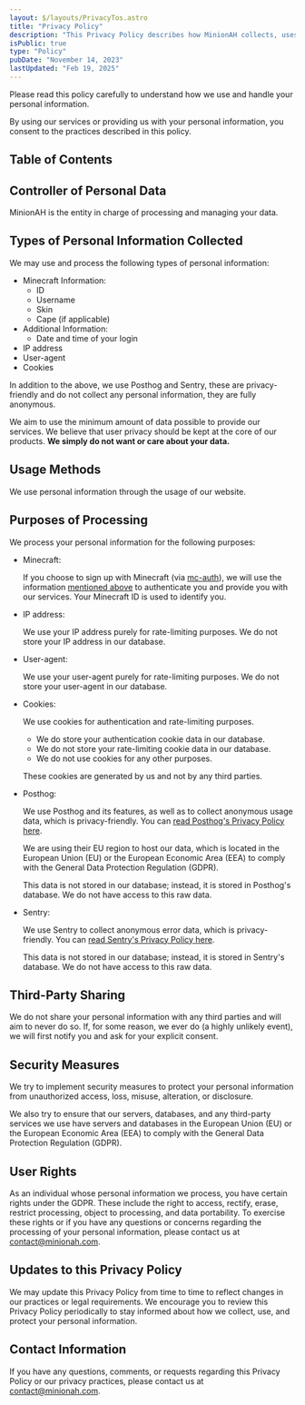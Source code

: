 ```yaml
---
layout: $/layouts/PrivacyTos.astro
title: "Privacy Policy"
description: "This Privacy Policy describes how MinionAH collects, uses, stores, and discloses personal information in compliance with the General Data Protection Regulation (GDPR)."
isPublic: true
type: "Policy"
pubDate: "November 14, 2023"
lastUpdated: "Feb 19, 2025"
---
```


Please read this policy carefully to understand how we use and handle your personal information.

By using our services or providing us with your personal information, you consent to the practices described in this policy.

## Table of Contents

## Controller of Personal Data

MinionAH is the entity in charge of processing and managing your data.

## Types of Personal Information Collected

We may use and process the following types of personal information:

- Minecraft Information:
  - ID
  - Username
  - Skin
  - Cape (if applicable)
- Additional Information:
  - Date and time of your login
- IP address
- User-agent
- Cookies

In addition to the above, we use Posthog and Sentry, these are privacy-friendly and do not collect any personal information, they are fully anonymous.

We aim to use the minimum amount of data possible to provide our services. We believe that user privacy should be kept at the core of our products. **We simply do not want or care about your data.**

## Usage Methods

We use personal information through the usage of our website.

## Purposes of Processing

We process your personal information for the following purposes:

- Minecraft:

  If you choose to sign up with Minecraft (via [mc-auth](https://mc-auth.com)), we will use the information [mentioned above](#types-of-personal-information-collected) to authenticate you and provide you with our services. Your Minecraft ID is used to identify you.

- IP address:

  We use your IP address purely for rate-limiting purposes. We do not store your IP address in our database.

- User-agent:

  We use your user-agent purely for rate-limiting purposes. We do not store your user-agent in our database.

- Cookies:

  We use cookies for authentication and rate-limiting purposes.

  - We do store your authentication cookie data in our database.
  - We do not store your rate-limiting cookie data in our database.
  - We do not use cookies for any other purposes.

  These cookies are generated by us and not by any third parties.

- Posthog:

  We use Posthog and its features, as well as to collect anonymous usage data, which is privacy-friendly. You can [read Posthog's Privacy Policy here](https://posthog.com/privacy).

  We are using their EU region to host our data, which is located in the European Union (EU) or the European Economic Area (EEA) to comply with the General Data Protection Regulation (GDPR).

  This data is not stored in our database; instead, it is stored in Posthog's database. We do not have access to this raw data.

- Sentry:

  We use Sentry to collect anonymous error data, which is privacy-friendly. You can [read Sentry's Privacy Policy here](https://sentry.io/privacy/).

  This data is not stored in our database; instead, it is stored in Sentry's database. We do not have access to this raw data.

## Third-Party Sharing

We do not share your personal information with any third parties and will aim to never do so. If, for some reason, we ever do (a highly unlikely event), we will first notify you and ask for your explicit consent.

## Security Measures

We try to implement security measures to protect your personal information from unauthorized access, loss, misuse, alteration, or disclosure.

We also try to ensure that our servers, databases, and any third-party services we use have servers and databases in the European Union (EU) or the European Economic Area (EEA) to comply with the General Data Protection Regulation (GDPR).

## User Rights

As an individual whose personal information we process, you have certain rights under the GDPR. These include the right to access, rectify, erase, restrict processing, object to processing, and data portability. To exercise these rights or if you have any questions or concerns regarding the processing of your personal information, please contact us at [contact@minionah.com](mailto:contact@minionah.com).

## Updates to this Privacy Policy

We may update this Privacy Policy from time to time to reflect changes in our practices or legal requirements. We encourage you to review this Privacy Policy periodically to stay informed about how we collect, use, and protect your personal information.

## Contact Information

If you have any questions, comments, or requests regarding this Privacy Policy or our privacy practices, please contact us at [contact@minionah.com](mailto:contact@minionah.com).
